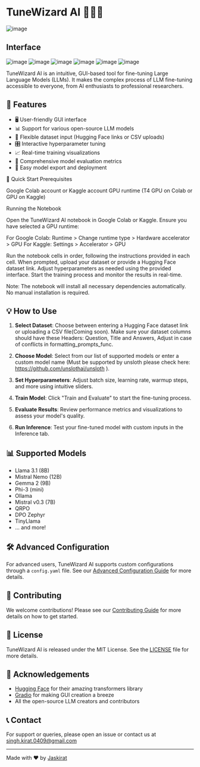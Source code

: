 # TuneWizard AI 🧙‍♂️✨

![image](https://github.com/user-attachments/assets/511f3715-ea60-461e-846e-18f980a3f455)


## Interface

![image](https://github.com/user-attachments/assets/77f36d6c-87fd-425f-b509-c05ef5f4b788)
![image](https://github.com/user-attachments/assets/cac82204-57eb-4b7d-981e-33ec9a4452fc)
![image](https://github.com/user-attachments/assets/279ec58f-f0db-430e-8f8e-b4433b858a58)
![image](https://github.com/user-attachments/assets/83cf3670-5231-49f0-b6e0-b32e8a09b098)
![image](https://github.com/user-attachments/assets/515fd359-73a4-443b-94e7-b57a57a6d8cd)
![image](https://github.com/user-attachments/assets/9edc8d15-1404-4057-9b8e-0f2a60a35e29)



TuneWizard AI is an intuitive, GUI-based tool for fine-tuning Large Language Models (LLMs). It makes the complex process of LLM fine-tuning accessible to everyone, from AI enthusiasts to professional researchers.

## 🌟 Features

- 🖥️ User-friendly GUI interface
- 📊 Support for various open-source LLM models
- 📁 Flexible dataset input (Hugging Face links or CSV uploads)
- 🎛️ Interactive hyperparameter tuning
- 📈 Real-time training visualizations
- 🧪 Comprehensive model evaluation metrics
- 🚀 Easy model export and deployment

🚀 Quick Start
Prerequisites

Google Colab account or Kaggle account
GPU runtime (T4 GPU on Colab or GPU on Kaggle)

Running the Notebook

Open the TuneWizard AI notebook in Google Colab or Kaggle.
Ensure you have selected a GPU runtime:

For Google Colab: Runtime > Change runtime type > Hardware accelerator > GPU
For Kaggle: Settings > Accelerator > GPU


Run the notebook cells in order, following the instructions provided in each cell.
When prompted, upload your dataset or provide a Hugging Face dataset link.
Adjust hyperparameters as needed using the provided interface.
Start the training process and monitor the results in real-time.

Note: The notebook will install all necessary dependencies automatically. No manual installation is required.
## 💡 How to Use

1. **Select Dataset**: Choose between entering a Hugging Face dataset link or uploading a CSV file(Coming soon). Make sure your dataset columns should have these Headers: Question, Title and Answers, Adjust in case of conflicts in formatting_prompts_func.

2. **Choose Model**: Select from our list of supported models or enter a custom model name (Must be supported by unsloth please check here: https://github.com/unslothai/unsloth ).

3. **Set Hyperparameters**: Adjust batch size, learning rate, warmup steps, and more using intuitive sliders.

4. **Train Model**: Click "Train and Evaluate" to start the fine-tuning process.

5. **Evaluate Results**: Review performance metrics and visualizations to assess your model's quality.

6. **Run Inference**: Test your fine-tuned model with custom inputs in the Inference tab.

## 📊 Supported Models

- Llama 3.1 (8B)
- Mistral Nemo (12B)
- Gemma 2 (9B)
- Phi-3 (mini)
- Ollama
- Mistral v0.3 (7B)
- QRPO
- DPO Zephyr
- TinyLlama
- ... and more!

## 🛠️ Advanced Configuration

For advanced users, TuneWizard AI supports custom configurations through a `config.yaml` file. See our [Advanced Configuration Guide](docs/advanced-config.md) for more details.

## 🤝 Contributing

We welcome contributions! Please see our [Contributing Guide](CONTRIBUTING.md) for more details on how to get started.

## 📜 License

TuneWizard AI is released under the MIT License. See the [LICENSE](LICENSE) file for more details.

## 🙏 Acknowledgements

- [Hugging Face](https://huggingface.co/) for their amazing transformers library
- [Gradio](https://gradio.app/) for making GUI creation a breeze
- All the open-source LLM creators and contributors

## 📞 Contact

For support or queries, please open an issue or contact us at singh.kirat.0409@gmail.com

---

Made with ❤️ by [Jaskirat](https://github.com/Jaskirat-singh04)
